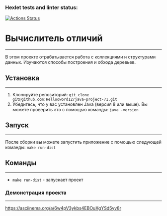 ### Hexlet tests and linter status:
[![Actions Status](https://github.com/Hellooword12/java-project-71/actions/workflows/hexlet-check.yml/badge.svg)](https://github.com/Hellooword12/java-project-71/actions)

# Вычислитель отличий
___________________________________
В этом проекте отрабатывается работа с коллекциями и структурами данных. Изучаются способы построения и обхода деревьев.

## Установка
___________________________________
1. Клонируйте репозиторий: `git clone git@github.com:Hellooword12/java-project-71.git`
2. Убедитесь, что у вас установлен Java (версия 8 или выше). Вы можете проверить это с помощью команды: `java -version`

## Запуск
___________________________________
После сборки вы можете запустить приложение с помощью следующей команды: `make run-dist`

## Команды
___________________________________
- `make run-dist` - запускает проект

### Демонстрация проекта
___________________________________
https://asciinema.org/a/6w4pV3ykbs4EBOuXgYSd5yv8r
